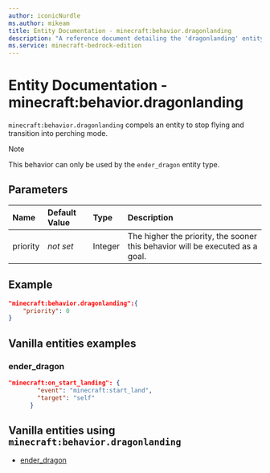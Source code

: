```yaml
---
author: iconicNurdle
ms.author: mikeam
title: Entity Documentation - minecraft:behavior.dragonlanding
description: "A reference document detailing the 'dragonlanding' entity goal"
ms.service: minecraft-bedrock-edition
---
```


# Entity Documentation - minecraft:behavior.dragonlanding

`minecraft:behavior.dragonlanding` compels an entity to stop flying and transition into perching mode.

> [!NOTE]
> This behavior can only be used by the `ender_dragon` entity type.

## Parameters

|Name |Default Value  |Type  |Description  |
|:----------|:----------|:----------|:----------|
|priority|*not set*|Integer|The higher the priority, the sooner this behavior will be executed as a goal.|

## Example

```json
"minecraft:behavior.dragonlanding":{
    "priority": 0
}
```

## Vanilla entities examples

### ender_dragon

```json
"minecraft:on_start_landing": {
        "event": "minecraft:start_land",
        "target": "self"
      }
```

## Vanilla entities using `minecraft:behavior.dragonlanding`

- [ender_dragon](../../../../Source/VanillaBehaviorPack_Snippets/entities/ender_dragon.md)
